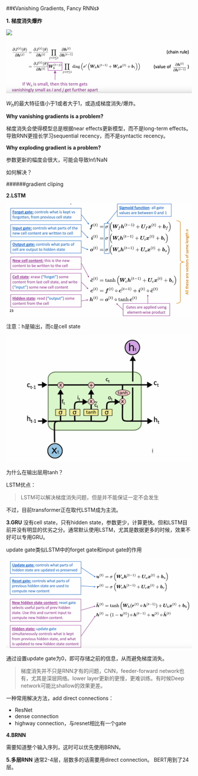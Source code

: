 ##《Vanishing Gradients, Fancy RNNs》

**1. 梯度消失爆炸**

![](http://latex.codecogs.com/gif.latex?h^t=\sigma(W_h*h^{t-1}+W_x*x^t+b_1))

![](../courses/cs224/images/lecture7/1.png)


$W_h$的最大特征值小于1或者大于1，或造成梯度消失/爆炸。

**Why vanishing gradients is a problem?**

梯度消失会使得模型总是根据near effects更新模型，而不是long-term effects。导致RNN更擅长学习sequential recency，而不是syntactic recency。

**Why exploding gradient is a problem?**

参数更新的幅度会很大，可能会导致Inf/NaN

如何解决？

######gradient cliping

**2.LSTM**

![](../courses/cs224/images/lecture7/2.png)

注意：h是输出，而c是cell state


![](../courses/cs224/images/lecture7/3.png)








为什么在输出层用tanh？



LSTM优点：
> LSTM可以解决梯度消失问题，但是并不能保证一定不会发生








不过，目前transformer正在取代LSTM成为主流。


**3.GRU**
没有cell state，只有hidden state，参数更少，计算更快。但和LSTM目前并没有明显的优劣之分。通常默认使用LSTM，尤其是数据更多的时候，效果不好可以专用GRU。


update gate类似LSTM中的forget gate和input gate的作用

![](../courses/cs224/images/lecture7/4.png)

通过设置update gate为0，即可存储之前的信息，从而避免梯度消失。

> 梯度消失并不只是RNN才有的问题，CNN，feeder-forward network也有，尤其是深层网络。lower layer更新的更慢，更难训练。有时候Deep network可能比shallow的效果更差。

一种常用解决方法，add direct connections：
- ResNet
- dense connection
- highway connection，与resnet相比有一个gate

**4.BRNN**

需要知道整个输入序列，这时可以优先使用BRNN。

**5.多层RNN**
通常2-4层，层数多的话需要用direct connection。
BERT用到了24层。